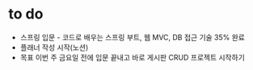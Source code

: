 # to do

- 스프링 입문 - 코드로 배우는 스프링 부트, 웹 MVC, DB 접근 기술 35% 완료
- 플래너 작성 시작(노션)
- 목표 이번 주 금요일 전에 입문 끝내고 바로 게시판 CRUD 프로젝트 시작하기
